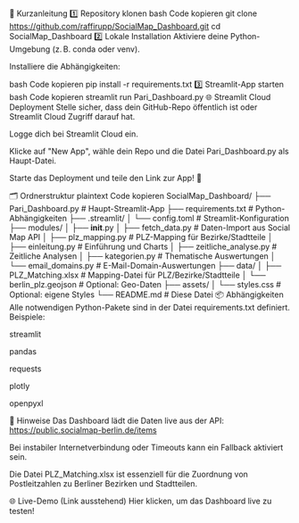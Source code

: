 🚀 Kurzanleitung
1️⃣ Repository klonen
bash
Code kopieren
git clone https://github.com/raffirupp/SocialMap_Dashboard.git
cd SocialMap_Dashboard
2️⃣ Lokale Installation
Aktiviere deine Python-Umgebung (z. B. conda oder venv).

Installiere die Abhängigkeiten:

bash
Code kopieren
pip install -r requirements.txt
3️⃣ Streamlit-App starten
bash
Code kopieren
streamlit run Pari_Dashboard.py
🌐 Streamlit Cloud Deployment
Stelle sicher, dass dein GitHub-Repo öffentlich ist oder Streamlit Cloud Zugriff darauf hat.

Logge dich bei Streamlit Cloud ein.

Klicke auf "New App", wähle dein Repo und die Datei Pari_Dashboard.py als Haupt-Datei.

Starte das Deployment und teile den Link zur App! 🎉

🗂️ Ordnerstruktur
plaintext
Code kopieren
SocialMap_Dashboard/
├── Pari_Dashboard.py                # Haupt-Streamlit-App
├── requirements.txt                 # Python-Abhängigkeiten
├── .streamlit/
│   └── config.toml                  # Streamlit-Konfiguration
├── modules/
│   ├── __init__.py
│   ├── fetch_data.py                # Daten-Import aus Social Map API
│   ├── plz_mapping.py               # PLZ-Mapping für Bezirke/Stadtteile
│   ├── einleitung.py                # Einführung und Charts
│   ├── zeitliche_analyse.py         # Zeitliche Analysen
│   ├── kategorien.py                # Thematische Auswertungen
│   └── email_domains.py             # E-Mail-Domain-Auswertungen
├── data/
│   ├── PLZ_Matching.xlsx            # Mapping-Datei für PLZ/Bezirke/Stadtteile
│   └── berlin_plz.geojson           # Optional: Geo-Daten
├── assets/
│   └── styles.css                   # Optional: eigene Styles
└── README.md                        # Diese Datei
📦 Abhängigkeiten
Alle notwendigen Python-Pakete sind in der Datei requirements.txt definiert.
Beispiele:

streamlit

pandas

requests

plotly

openpyxl

📝 Hinweise
Das Dashboard lädt die Daten live aus der API: https://public.socialmap-berlin.de/items

Bei instabiler Internetverbindung oder Timeouts kann ein Fallback aktiviert sein.

Die Datei PLZ_Matching.xlsx ist essenziell für die Zuordnung von Postleitzahlen zu Berliner Bezirken und Stadtteilen.

🌐 Live-Demo
(Link ausstehend)
Hier klicken, um das Dashboard live zu testen!